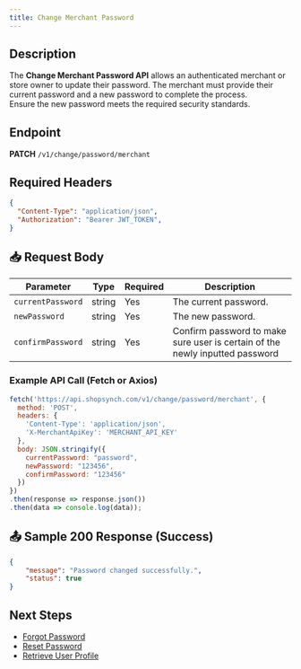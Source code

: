 ```yaml
---
title: Change Merchant Password
---
```


##  Description
The **Change Merchant Password API** allows an authenticated merchant or store owner to update their password. The merchant must provide their current password and a new password to complete the process. <br> 
Ensure the new password meets the required security standards.


##  Endpoint
**PATCH** `/v1/change/password/merchant`

##  Required Headers
```json
{
  "Content-Type": "application/json",
  "Authorization": "Bearer JWT_TOKEN",
}
```

## 📥 Request Body
| Parameter  | Type   | Required | Description |
|-----------|--------|----------|-------------|
| `currentPassword`   | string | Yes      | The current password. |
| `newPassword`| string | Yes      | The new password. |
| `confirmPassword`| string | Yes      | Confirm password to make sure user is certain of the newly inputted password |

### Example API Call (Fetch or Axios)
```javascript
fetch('https://api.shopsynch.com/v1/change/password/merchant', {
  method: 'POST',
  headers: {
    'Content-Type': 'application/json',
    'X-MerchantApiKey': 'MERCHANT_API_KEY'
  },
  body: JSON.stringify({
    currentPassword: "password",
    newPassword: "123456",
    confirmPassword: "123456"
  })
})
.then(response => response.json())
.then(data => console.log(data));
```

## 📤 Sample 200 Response (Success)
```json
{
    "message": "Password changed successfully.",
    "status": true
}
```


##  Next Steps
- [Forgot Password](./forgot-password.md)
- [Reset Password](./reset-password.md)
- [Retrieve User Profile](./user-profile.md)
